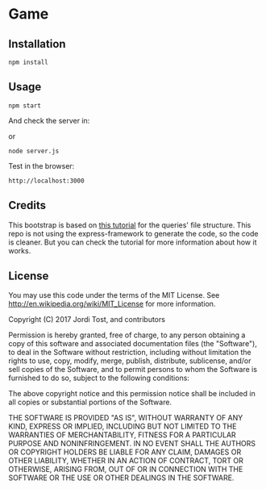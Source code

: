 Game
=====================

## Installation

```
npm install
```

## Usage

```
npm start
```

And check the server in:

or

```
node server.js
```

Test in the browser:

```
http://localhost:3000
```

## Credits

This bootstrap is based on [this tutorial](http://mherman.org/blog/2016/03/13/designing-a-restful-api-with-node-and-postgres/) for the queries' file structure. This repo is not using the express-framework to generate the code, so the code is cleaner. But you can check the tutorial for more information about how it works.

## License

You may use this code under the terms of the MIT License. See http://en.wikipedia.org/wiki/MIT_License for more information.

Copyright (C) 2017 Jordi Tost, and contributors

Permission is hereby granted, free of charge, to any person obtaining a copy of this software and associated documentation files (the "Software"), to deal in the Software without restriction, including without limitation the rights to use, copy, modify, merge, publish, distribute, sublicense, and/or sell copies of the Software, and to permit persons to whom the Software is furnished to do so, subject to the following conditions:

The above copyright notice and this permission notice shall be included in all copies or substantial portions of the Software.

THE SOFTWARE IS PROVIDED "AS IS", WITHOUT WARRANTY OF ANY KIND, EXPRESS OR IMPLIED, INCLUDING BUT NOT LIMITED TO THE WARRANTIES OF MERCHANTABILITY, FITNESS FOR A PARTICULAR PURPOSE AND NONINFRINGEMENT. IN NO EVENT SHALL THE AUTHORS OR COPYRIGHT HOLDERS BE LIABLE FOR ANY CLAIM, DAMAGES OR OTHER LIABILITY, WHETHER IN AN ACTION OF CONTRACT, TORT OR OTHERWISE, ARISING FROM, OUT OF OR IN CONNECTION WITH THE SOFTWARE OR THE USE OR OTHER DEALINGS IN THE SOFTWARE.
